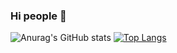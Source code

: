 ### Hi people 👋


![Anurag's GitHub stats](https://github-readme-stats.vercel.app/api?username=wabitty&show_icons=true)
[![Top Langs](https://github-readme-stats.vercel.app/api/top-langs/?username=wabitty&layout=compact)](https://github.com/anuraghazra/github-readme-stats)
